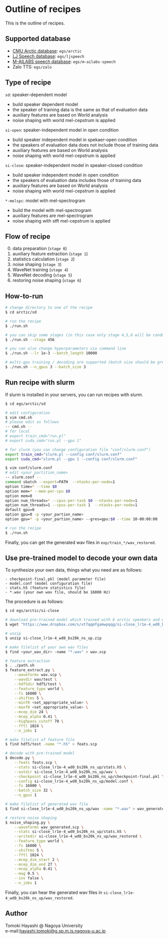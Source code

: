 # Outline of recipes

This is the outline of recipes.

## Supported database

- [CMU Arctic database](http://www.festvox.org/cmu_arctic/): `egs/arctic`
- [LJ Speech database](https://keithito.com/LJ-Speech-Dataset/): `egs/ljspeech`
- [M-AILABS speech database](http://www.m-ailabs.bayern/en/the-mailabs-speech-dataset/): `egs/m-ailabs-speech`
- Zalo TTS: `egs/zalo` 

## Type of recipe

`sd`: speaker-dependent model

- build speaker dependent model
- the speaker of training data is the same as that of evaluation data
- auxiliary features are based on World analysis
- noise shaping with world mel-cepstrum is applied

`si-open`: speaker-independent model in open condition

- build speaker independent model in spekaer-open condition
- the speakers of evaluation data does not include those of training data
- auxiliary features are based on World analysis
- noise shaping with world mel-cepstrum is applied

`si-close`: speaker-independent model in speaker-closed condition

- build speaker independent model in open condition
- the speakers of evaluation data includes those of training data
- auxiliary features are based on World analysis
- noise shaping with world mel-cepstrum is applied

`*-melspc`: model with mel-spectrogram

- build the model with mel-spectrogram
- auxiliary features are mel-spectrogram
- noise shaping with stft mel-cepstrum is applied

## Flow of recipe

0. data preparation (`stage 0`)
1. auxiliary feature extraction (`stage 1`)
2. statistics calculation (`stage 2`)
3. noise shaping (`stage 3`)
4. WaveNet training (`stage 4`)
5. WaveNet decoding (`stage 5`)
6. restoring noise shaping (`stage 6`)

## How-to-run

```bash
# change directory to one of the recipe
$ cd arctic/sd

# run the recipe
$ ./run.sh

# you can skip some stages (in this case only stage 4,5,6 will be conducted)
$ ./run.sh --stage 456

# you can also change hyperparameters via command line
$ ./run.sh --lr 1e-3 --batch_length 10000

# multi-gpu training / decoding are supported (batch size should be greater than #gpus)
$ ./run.sh --n_gpus 3 --batch_size 3
```

## Run recipe with slurm

If slurm is installed in your servers, you can run recipes with slurm.

```bash
$ cd egs/arctic/sd

# edit configuration
$ vim cmd.sh
# please edit as follows
-- cmd.sh --
# for local
# export train_cmd="run.pl"
# export cuda_cmd="run.pl --gpu 1"

# for slurm (you can change configuration file "conf/slurm.conf")
export train_cmd="slurm.pl --config conf/slurm.conf"
export cuda_cmd="slurm.pl --gpu 1 --config conf/slurm.conf"

$ vim conf/slurm.conf
# edit <your_partition_name>
-- slurm.conf --
command sbatch --export=PATH  --ntasks-per-node=1
option time=* --time $0
option mem=* --mem-per-cpu $0
option mem=0
option num_threads=* --cpus-per-task $0 --ntasks-per-node=1
option num_threads=1 --cpus-per-task 1  --ntasks-per-node=1
default gpu=0
option gpu=0 -p <your_partion_name>
option gpu=* -p <your_partion_name> --gres=gpu:$0 --time 10-00:00:00

# run the recipe
$ ./run.sh
```

Finally, you can get the generated wav files in `exp/train_*/wav_restored`.

## Use pre-trained model to decode your own data

To synthesize your own data, things what you need are as follows:

```
- checkpoint-final.pkl (model parameter file)
- model.conf (model configuration file)
- stats.h5 (feature statistics file)
- *.wav (your own wav file, should be 16000 Hz)
```

The procedure is as follows:

```bash
$ cd egs/arctic/si-close

# download pre-trained model which trained with 6 arctic speakers and world features
$ wget "https://www.dropbox.com/s/xt7qqmfgamwpqqg/si-close_lr1e-4_wd0_bs20k_ns_up.zip?dl=0" -O si-close_lr1e-4_wd0_bs20k_ns_up.zip

# unzip
$ unzip si-close_lr1e-4_wd0_bs20k_ns_up.zip

# make filelist of your own wav files
$ find <your_wav_dir> -name "*.wav" > wav.scp

# feature extraction
$ . ./path.sh
$ feature_extract.py \
    --waveforms wav.scp \
    --wavdir wav/test \
    --hdf5dir hdf5/test \
    --feature_type world \
    --fs 16000 \
    --shiftms 5 \
    --minf0 <set_appropriate_value> \
    --maxf0 <set_appropriate_value> \
    --mcep_dim 24 \
    --mcep_alpha 0.41 \
    --highpass_cutoff 70 \
    --fftl 1024 \
    --n_jobs 1

# make filelist of feature file
$ find hdf5/test -name "*.h5" > feats.scp

# decode with pre-trained model
$ decode.py \
    --feats feats.scp \
    --stats si-close_lr1e-4_wd0_bs20k_ns_up/stats.h5 \
    --outdir si-close_lr1e-4_wd0_bs20k_ns_up/wav \
    --checkpoint si-close_lr1e-4_wd0_bs20k_ns_up/checkpoint-final.pkl \
    --config si-close_lr1e-4_wd0_bs20k_ns_up/model.conf \
    --fs 16000 \
    --batch_size 32 \
    --n_gpus 1

# make filelist of generated wav file
$ find si-close_lr1e-4_wd0_bs20k_ns_up/wav -name "*.wav" > wav_generated.scp

# restore noise shaping
$ noise_shaping.py \
    --waveforms wav_generated.scp \
    --stats si-close_lr1e-4_wd0_bs20k_ns_up/stats.h5 \
    --writedir si-close_lr1e-4_wd0_bs20k_ns_up/wav_restored \
    --feature_type world \
    --fs 16000 \
    --shiftms 5 \
    --fftl 1024 \
    --mcep_dim_start 2 \
    --mcep_dim_end 27 \
    --mcep_alpha 0.41 \
    --mag 0.5 \
    --inv false \
    --n_jobs 1
```

Finally, you can hear the generated wav files in `si-close_lr1e-4_wd0_bs20k_ns_up/wav_restored`.

## Author

Tomoki Hayashi @ Nagoya University  
e-mail:hayashi.tomoki@g.sp.m.is.nagoya-u.ac.jp
